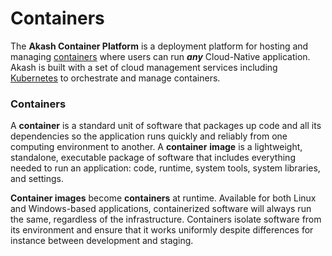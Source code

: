 # Containers

The **Akash Container Platform** is a deployment platform for hosting and managing [containers](broken-reference) where users can run _**any**_ Cloud-Native application. Akash is built with a set of cloud management services including [Kubernetes](https://kubernetes.io) to orchestrate and manage containers.

### Containers

A **container** is a standard unit of software that packages up code and all its dependencies so the application runs quickly and reliably from one computing environment to another. A **container** **image** is a lightweight, standalone, executable package of software that includes everything needed to run an application: code, runtime, system tools, system libraries, and settings.

**Container images** become **containers** at runtime. Available for both Linux and Windows-based applications, containerized software will always run the same, regardless of the infrastructure. Containers isolate software from its environment and ensure that it works uniformly despite differences for instance between development and staging.
